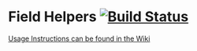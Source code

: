 # Field Helpers [![Build Status](https://travis-ci.org/realbig/rbm-field-helpers.svg?branch=master)](https://travis-ci.org/realbig/rbm-field-helpers)

[Usage Instructions can be found in the Wiki](https://github.com/realbig/rbm-field-helpers/wiki/Including-RBM-FH-in-your-Theme-or-Plugin)

